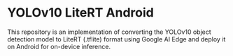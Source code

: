 # YOLOv10 LiteRT Android
This repository is an implementation of converting the YOLOv10 object detection model to LiteRT (.tflite) format using Google AI Edge and deploy it on Android for on-device inference.
